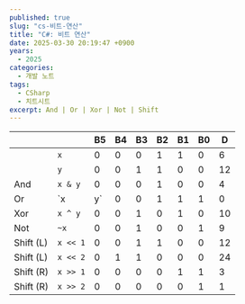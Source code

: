 ```yaml
---
published: true
slug: "cs-비트-연산"
title: "C#: 비트 연산"
date: 2025-03-30 20:19:47 +0900
years:
  - 2025
categories:
  - 개발 노트
tags:
  - CSharp
  - 치트시트
excerpt: And | Or | Xor | Not | Shift
---
```


||| B5 | B4 | B3 | B2 | B1 | B0 | D |
|---|---|---|---|---|---|---|---|---|
|| `x` | 0 | 0 | 0 | 1 | 1 | 0 | 6 |
|| `y` | 0 | 0 | 1 | 1 | 0 | 0 | 12 |
| And | `x & y` | 0 | 0 | 0 | 1 | 0 | 0 | 4 |
| Or | `x | y` | 0 | 0 | 1 | 1 | 1 | 0 | 14 |
| Xor | `x ^ y` | 0 | 0 | 1 | 0 | 1 | 0 | 10 |
| Not | `~x` | 0 | 0 | 1 | 0 | 0 | 1 | 9 |
| Shift (L) | `x << 1` | 0 | 0 | 1 | 1 | 0 | 0 | 12 |
| Shift (L) | `x << 2` | 0 | 1 | 1 | 0 | 0 | 0 | 24 |
| Shift (R) | `x >> 1` | 0 | 0 | 0 | 0 | 1 | 1 | 3 |
| Shift (R) | `x >> 2` | 0 | 0 | 0 | 0 | 0 | 1 | 1 |
